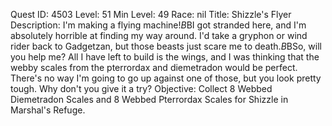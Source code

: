 Quest ID: 4503
Level: 51
Min Level: 49
Race: nil
Title: Shizzle's Flyer
Description: I'm making a flying machine!$B$BI got stranded here, and I'm absolutely horrible at finding my way around. I'd take a gryphon or wind rider back to Gadgetzan, but those beasts just scare me to death.$B$BSo, will you help me? All I have left to build is the wings, and I was thinking that the webby scales from the pterrordax and diemetradon would be perfect. There's no way I'm going to go up against one of those, but you look pretty tough. Why don't you give it a try?
Objective: Collect 8 Webbed Diemetradon Scales and 8 Webbed Pterrordax Scales for Shizzle in Marshal's Refuge.
